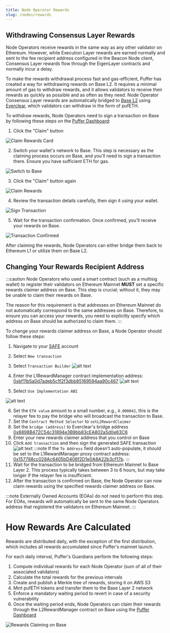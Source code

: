 ```yaml
---
title: Node Operator Rewards
slug: /nodes/rewards
---
```

## Withdrawing Consensus Layer Rewards

Node Operators receive rewards in the same way as any other validator on Ethereum. However, while Execution Layer rewards are earned normally and sent to the fee recipient address configured in the Beacon Node client, Consensus Layer rewards flow through the EigenLayer contracts and normally incur a delay. 

To make the rewards withdrawal process fast and gas-efficient, Puffer has created a way for withdrawing rewards on Base L2. It requires a minimal amount of gas to withdraw rewards, and it allows validators to receive their rewards as quickly as possible and as often as they need. Node Operator Consensus Layer rewards are automatically bridged to [Base L2](https://www.base.org/) using [Everclear](https://bridge.connext.network/), which validators can withdraw in the form of pufETH.

To withdraw rewards, Node Operators need to sign a transaction on Base by following these steps on the [Puffer Dashboard](https://launchpad.puffer.fi/Dashboard):

1. Click the "Claim" button

![Claim Rewards Card](../static/img/noop-rewards-1.png)

2. Switch your wallet's network to Base. This step is necessary as the claiming process occurs on Base, and you'll need to sign a transaction there. Ensure you have sufficient ETH for gas.

![Switch to Base](../static/img/noop-rewards-2.png)

3. Click the "Claim" button again

![Claim Rewards](../static/img/noop-rewards-3.png)

4. Review the transaction details carefully, then sign it using your wallet.

![Sign Transaction](../static/img/noop-rewards-4.png)

5. Wait for the transaction confirmation. Once confirmed, you'll receive your rewards on Base.

![Transaction Confirmed](../static/img/noop-rewards-5.png)

After claiming the rewards, Node Operators can either bridge them back to Ethereum L1 or utilize them on Base L2.

## Changing Your Rewards Recipient Address

:::caution
Node Operators who used a smart contract (such as a multisig wallet) to register their validators on Ethereum Mainnet **MUST** set a specific rewards claimer address on Base. This step is crucial; without it, they may be unable to claim their rewards on Base.

The reason for this requirement is that addresses on Ethereum Mainnet do not automatically correspond to the same addresses on Base. Therefore, to ensure you can access your rewards, you need to explicitly specify which address on Base should be authorized to claim them.
:::

To change your rewards claimer address on Base, a Node Operator should follow these steps:

1. Navigate to your [SAFE](https://app.safe.global) account
2. Select `New transaction`
3. Select `Transaction Builder`
![alt text](../static/img/change-address-23.png)
4. Enter the L1RewardManager contract implementation address: [0xbf11b5a0d7adeb5c1f2f3dbb85169594aa90c467](https://etherscan.io/address/0xbf11b5a0d7adeb5c1f2f3dbb85169594aa90c467)
![alt text](../static/img/change-address-4.png)

5. Select `Use Implementation ABI`

![alt text](../static/img/change-address-5.png)

6. Set the `ETH value` amount to a small number, e.g., `0.000042`, this is the relayer fee to pay the bridge who will broadcast the transaction to Base.
7. Set the `Contract Method Selector` to `setL2RewardClaimer`
8. Set the `bridge (address)` to Everclear's bridge address [0x8898B472C54c31894e3B9bb83cEA802a5d0e63C6](https://etherscan.io/address/0x8898b472c54c31894e3b9bb83cea802a5d0e63c6)
9. Enter your new rewards claimer address that you control on Base
10. Click `Add transaction` and then sign the generated SAFE transaction
![alt text](../static/img/change-address-678910.png)
    :::note
    If the `To Address` field doesn't auto-populate, it should be set to the L1RewardManager proxy contract address: [0x157788cc028Ac6405bD406f2D1e0A8A22b3cf17b](https://etherscan.io/address/0x157788cc028Ac6405bD406f2D1e0A8A22b3cf17b).
    :::
11. Wait for the transaction to be bridged from Ethereum Mainnet to Base Layer 2. This process typically takes between 3 to 6 hours, but may take longer if the relayer fee is insufficient.
12. After the transaction is confirmed on Base, the Node Operator can now claim rewards using the specified rewards claimer address on Base.

:::note
Externally Owned Accounts (EOAs) do not need to perform this step. For EOAs, rewards will automatically be sent to the same Node Operators address that registered the validators on Ethereum Mainnet.
:::

# How Rewards Are Calculated

Rewards are distributed daily, with the exception of the first distribution, which includes all rewards accumulated since Puffer's mainnet launch.

For each daily interval, Puffer's Guardians perform the following steps:
1. Compute individual rewards for each Node Operator (sum of all of their associated validators)
2. Calculate the total rewards for the previous intervals
3. Create and publish a Merkle tree of rewards, storing it on AWS S3
4. Mint pufETH tokens and transfer them to the Base Layer 2 network
5. Enforce a mandatory waiting period to revert in case of a security vulnerability
6. Once the waiting period ends, Node Operators can claim their rewards through the L2RewardManager contract on Base using the [Puffer Dashboard](https://launchpad.puffer.fi/Dashboard)

![Rewards Claiming on Base](../static/img/fwr.png)